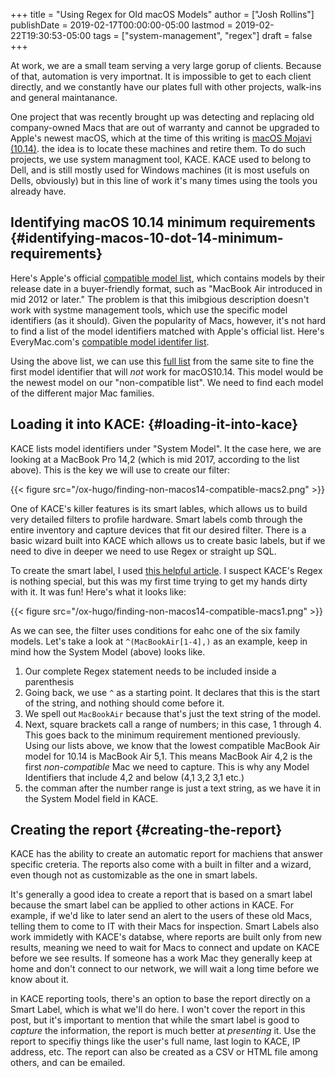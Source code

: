 +++
title = "Using Regex for Old macOS Models"
author = ["Josh Rollins"]
publishDate = 2019-02-17T00:00:00-05:00
lastmod = 2019-02-22T19:30:53-05:00
tags = ["system-management", "regex"]
draft = false
+++

At work, we are a small team serving a very large gorup of clients. Because of that, automation is very importnat. It is impossible to get to each client directly, and we constantly have our plates full with other projects, walk-ins and general maintanance.

One project that was recently brought up was detecting and replacing old company-owned Macs that are out of warranty and cannot be upgraded to Apple's newest macOS, which at the time of this writing is [macOS Mojavi (10.14)](https://itunes.apple.com/us/app/macos-mojave/id1398502828). the idea is to locate these machines and retire them. To do such projects, we use system managment tool, KACE. KACE used to belong to Dell, and is still mostly used for Windows machines (it is most usefuls on Dells, obviously) but in this line of work it's many times using the tools you already have.

<!--more-->


## Identifying macOS 10.14 minimum requirements {#identifying-macos-10-dot-14-minimum-requirements}

Here's Apple's official [compatible model list](https://support.apple.com/en-us/HT201475), which contains models by their release date in a buyer-friendly format, such as "MacBook Air introduced in mid 2012 or later." The problem is that this imibgious description doesn't work with  systme management tools, which use the specific  model identifiers (as it should). Given the popularity of Macs, however, it's not hard to find a list of the model identifiers matched with Apple's official list. Here's EveryMac.com's [compatible model identifer list](https://everymac.com/mac-answers/macos-mojave-faq/macos-mojave-1014-compatible-macs-system-requirements.html).

Using the above list, we can use this [full list](https://everymac.com/systems/by%5Fcapability/mac-specs-by-machine-model-machine-id.html) from the same site to fine the first model identifier that will _not_ work for macOS10.14. This model would be the newest model on our "non-compatible list". We need to find each model of the different major Mac families.


## Loading it into KACE: {#loading-it-into-kace}

KACE lists model identifiers under "System Model". It the case here, we are looking at a MacBook Pro 14,2 (which is mid 2017, according to the list above). This is the key we will use to create our filter:

{{< figure src="/ox-hugo/finding-non-macos14-compatible-macs2.png" >}}

One of KACE's killer features is its smart lables, which allows us to build very detailed filters to profile hardware. Smart labels comb through the entire inventory and capture devices that fit our desired filter. There is a basic wizard built into KACE which allows us to create basic labels, but if we need to dive in deeper we need to use Regex or straight up SQL.

To create the smart label, I used [this helpful article](https://www.itninja.com/blog/view/using-regex-in-smart-labels-to-find-lower-versioned-software-w-java-example). I suspect KACE's Regex is nothing special, but this was my first time trying to get my hands dirty with it. It was fun! Here's what it looks like:

{{< figure src="/ox-hugo/finding-non-macos14-compatible-macs1.png" >}}

As we can see, the filter uses conditions for eahc one of the six family models. Let's take a look at `^(MacBookAir[1-4],)` as an example, keep in mind how the System Model (above) looks like.

1.  Our complete Regex statement needs to be included inside a parenthesis
2.  Going back, we use `^` as a starting point. It declares that this is the start of the string, and nothing should come before it.
3.  We spell out `MacBookAir` because that's just the text string of the model.
4.  Next, square brackets call a range of numbers; in this case, 1 through 4. This goes back to the minimum requirement mentioned previously. Using our lists above, we know that the lowest compatible MacBook Air model for 10.14 is MacBook Air 5,1. This means MacBook Air 4,2 is the first _non-compatible_ Mac we need to capture. This is why any Model Identifiers that include 4,2 and below (4,1 3,2 3,1 etc.)
5.  the comman after the number range is just a text string, as we have it in the System Model field in KACE.


## Creating the report {#creating-the-report}

KACE has the ability to create an automatic report for machiens that answer specific creteria. The reports also come with a built in filter and a wizard, even though not as customizable as the one in smart labels.

It's generally a good idea to create a report that is based on a smart label because the smart label can be applied to other actions in KACE. For example, if we'd like to later send an alert to the users of these old Macs, telling them to come to IT with their Macs for inspection. Smart Labels also work immidetly with KACE's databse, where reports are built only from new results, meaning we need to wait for Macs to connect and update on KACE before we see results. If someone has a work Mac they generally keep at home and don't connect to our network, we will wait a long time before we know about it.

in KACE reporting tools, there's an option to base the report directly on a Smart Label, which is what we'll do here. I won't cover the report in this post, but it's important to mention that while the smart label is good to _capture_ the information, the report is much better at _presenting_ it. Use the report to specifiy things like the user's full name, last login to KACE, IP address, etc. The report can also be created as a CSV or HTML file among others, and can be emailed.